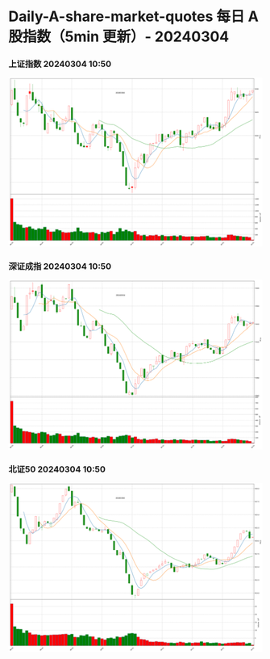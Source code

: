 
# Daily-A-share-market-quotes 每日 A 股指数（5min 更新）- 20240304

### 上证指数 20240304 10:50
![](./fig/2024/3/20240304-sh000001.png)

### 深证成指 20240304 10:50
![](./fig/2024/3/20240304-sz399001.png)

### 北证50 20240304 10:50
![](./fig/2024/3/20240304-bj899050.png)
